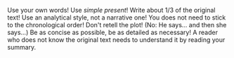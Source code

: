 Use your own words!
Use *simple present*!
Write about 1/3 of the original text!
Use an analytical style, not a narrative one! You does not need to stick to the chronological order!
Don't retell the plot! (No: He says... and then she says...)
Be as concise as possible, be as detailed as necessary!
A reader who does not know the original text needs to understand it by reading your summary.

